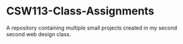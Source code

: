 # CSW113-Class-Assignments
A repository containing multiple small projects created in my second second web design class.
